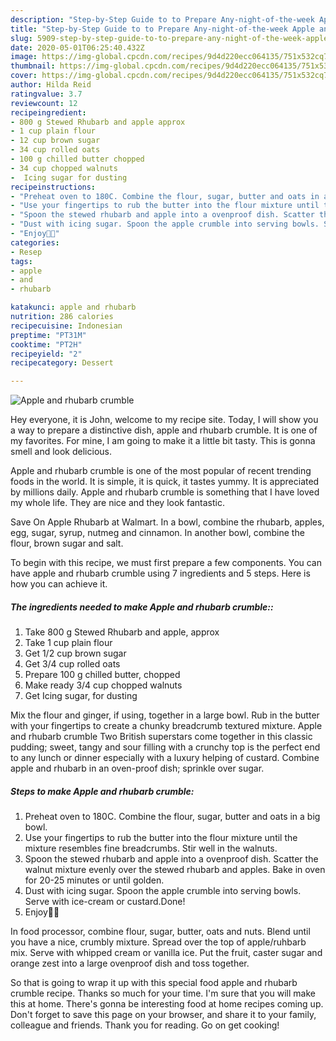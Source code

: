 ```yaml
---
description: "Step-by-Step Guide to to Prepare Any-night-of-the-week Apple and rhubarb crumble"
title: "Step-by-Step Guide to to Prepare Any-night-of-the-week Apple and rhubarb crumble"
slug: 5909-step-by-step-guide-to-to-prepare-any-night-of-the-week-apple-and-rhubarb-crumble
date: 2020-05-01T06:25:40.432Z
image: https://img-global.cpcdn.com/recipes/9d4d220ecc064135/751x532cq70/apple-and-rhubarb-crumble-recipe-main-photo.jpg
thumbnail: https://img-global.cpcdn.com/recipes/9d4d220ecc064135/751x532cq70/apple-and-rhubarb-crumble-recipe-main-photo.jpg
cover: https://img-global.cpcdn.com/recipes/9d4d220ecc064135/751x532cq70/apple-and-rhubarb-crumble-recipe-main-photo.jpg
author: Hilda Reid
ratingvalue: 3.7
reviewcount: 12
recipeingredient:
- 800 g Stewed Rhubarb and apple approx
- 1 cup plain flour
- 12 cup brown sugar
- 34 cup rolled oats
- 100 g chilled butter chopped
- 34 cup chopped walnuts
-  Icing sugar for dusting
recipeinstructions:
- "Preheat oven to 180C. Combine the flour, sugar, butter and oats in a big bowl."
- "Use your fingertips to rub the butter into the flour mixture until the mixture resembles fine breadcrumbs. Stir well in the walnuts."
- "Spoon the stewed rhubarb and apple into a ovenproof dish. Scatter the walnut mixture evenly over the stewed rhubarb and apples. Bake in oven for 20-25 minutes or until golden."
- "Dust with icing sugar. Spoon the apple crumble into serving bowls. Serve with ice-cream or custard.Done!"
- "Enjoy💃🏻"
categories:
- Resep
tags:
- apple
- and
- rhubarb

katakunci: apple and rhubarb
nutrition: 286 calories
recipecuisine: Indonesian
preptime: "PT31M"
cooktime: "PT2H"
recipeyield: "2"
recipecategory: Dessert

---
```



![Apple and rhubarb crumble](https://img-global.cpcdn.com/recipes/9d4d220ecc064135/751x532cq70/apple-and-rhubarb-crumble-recipe-main-photo.jpg)

Hey everyone, it is John, welcome to my recipe site. Today, I will show you a way to prepare a distinctive dish, apple and rhubarb crumble. It is one of my favorites. For mine, I am going to make it a little bit tasty. This is gonna smell and look delicious.

Apple and rhubarb crumble is one of the most popular of recent trending foods in the world. It is simple, it is quick, it tastes yummy. It is appreciated by millions daily. Apple and rhubarb crumble is something that I have loved my whole life. They are nice and they look fantastic.

Save On Apple Rhubarb at Walmart. In a bowl, combine the rhubarb, apples, egg, sugar, syrup, nutmeg and cinnamon. In another bowl, combine the flour, brown sugar and salt.


To begin with this recipe, we must first prepare a few components. You can have apple and rhubarb crumble using 7 ingredients and 5 steps. Here is how you can achieve it.

##### The ingredients needed to make Apple and rhubarb crumble::

1. Take 800 g Stewed Rhubarb and apple, approx
1. Take 1 cup plain flour
1. Get 1/2 cup brown sugar
1. Get 3/4 cup rolled oats
1. Prepare 100 g chilled butter, chopped
1. Make ready 3/4 cup chopped walnuts
1. Get  Icing sugar, for dusting


Mix the flour and ginger, if using, together in a large bowl. Rub in the butter with your fingertips to create a chunky breadcrumb textured mixture. Apple and rhubarb crumble Two British superstars come together in this classic pudding; sweet, tangy and sour filling with a crunchy top is the perfect end to any lunch or dinner especially with a luxury helping of custard. Combine apple and rhubarb in an oven-proof dish; sprinkle over sugar. 

##### Steps to make Apple and rhubarb crumble:

1. Preheat oven to 180C. Combine the flour, sugar, butter and oats in a big bowl.
1. Use your fingertips to rub the butter into the flour mixture until the mixture resembles fine breadcrumbs. Stir well in the walnuts.
1. Spoon the stewed rhubarb and apple into a ovenproof dish. Scatter the walnut mixture evenly over the stewed rhubarb and apples. Bake in oven for 20-25 minutes or until golden.
1. Dust with icing sugar. Spoon the apple crumble into serving bowls. Serve with ice-cream or custard.Done!
1. Enjoy💃🏻


In food processor, combine flour, sugar, butter, oats and nuts. Blend until you have a nice, crumbly mixture. Spread over the top of apple/ruhbarb mix. Serve with whipped cream or vanilla ice. Put the fruit, caster sugar and orange zest into a large ovenproof dish and toss together. 

So that is going to wrap it up with this special food apple and rhubarb crumble recipe. Thanks so much for your time. I'm sure that you will make this at home. There's gonna be interesting food at home recipes coming up. Don't forget to save this page on your browser, and share it to your family, colleague and friends. Thank you for reading. Go on get cooking!
